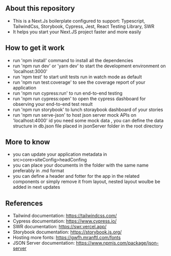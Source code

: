 ## About this repository

- This is a Next.Js boilerplate configured to support: Typescript, TailwindCss, Storybook, Cypress, Jest, React Testing Library, SWR
- It helps you start your Next.JS project faster and more easily

## How to get it work

- run 'npm install' command to install all the dependencies
- run 'npm run dev' or 'yarn dev' to start the development environment on 'localhost:3000'
- run 'npm test' to start unit tests run in watch mode as default
- run 'npm run test:coverage' to see the coverage report of your application
- run 'npm run cypress:run' to run end-to-end testing
- run 'npm run cypress:open' to open the cypress dashboard for observing your end-to-end test result
- run 'npm run storybook' to lunch storaybook dashboard of your stories
- run 'npm run serve-json' to host json server mock APIs on 'localhost:4000' id you need some mock data , you can define the data structure in db.json file placed in jsonServer folder in the root directory

## More to know

- you can update your application metadata in src>core>siteConfig>headConfing
- you can place your documents in the folder with the same name preferably in .md format
- you can define a header and fotter for the app in the related components or simply remove it from layout, nested layout woulbe be added in next updates

## References

- Tailwind documentation: https://tailwindcss.com/
- Cypress documentation: https://www.cypress.io/
- SWR documentation: https://swr.vercel.app/
- Storybook documentation: https://storybook.js.org/
- Hosting more fonts: https://gwfh.mranftl.com/fonts
- JSON Server documentation: https://www.npmjs.com/package/json-server
